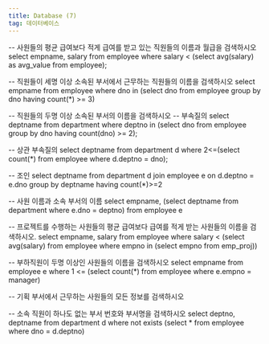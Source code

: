 ```yaml
---
title: Database (7)
tag: 데이터베이스
---
```


-- 사원들의 평균 급여보다 적게 급여를 받고 있는 직원들의 이름과 월급을 검색하시오
select empname, salary
from employee
where salary < (select avg(salary) as avg_value from employee);

-- 직원들이 세명 이상 소속된 부서에서 근무하는 직원들의 이름을 검색하시오
select empname
from employee
where dno in (select dno from employee group by dno having count(*) >= 3)

-- 직원들의 두명 이상 소속된 부서의 이름을 검색하시오
-- 부속질의
select deptname
from department
where deptno in (select dno from employee group by dno having count(dno) >= 2);

-- 상관 부속질의
select deptname
from department d
where 2<=(select count(*) from employee where d.deptno = dno); 

-- 조인
select deptname
from department d
join employee e
on d.deptno = e.dno
group by deptname
having count(*)>=2

-- 사원 이름과 소속 부서의 이름
select empname, (select deptname from department where e.dno = deptno)
from employee e

-- 프로젝트를 수행하는 사원들의 평균 급여보다 급여를 적게 받는 사원들의 이름을 검색하시오.
select empname, salary
from employee
where salary < (select avg(salary)
from employee 
where empno in (select empno from emp_proj))

-- 부하직원이 두명 이상인 사원들의 이름을 검색하시오
select empname
from employee e
where 1 <= (select count(*) from employee where e.empno = manager)

-- 기획 부서에서 근무하는 사원들의 모든 정보를 검색하시오


-- 소속 직원이 하나도 없는 부서 번호와 부서명을 검색하시오
select deptno, deptname
from department d
where not exists (select * from employee where dno = d.deptno)
